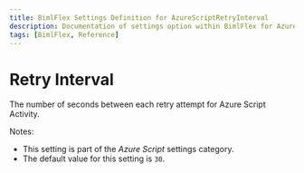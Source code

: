 ```yaml
---
title: BimlFlex Settings Definition for AzureScriptRetryInterval
description: Documentation of settings option within BimlFlex for AzureScriptRetryInterval
tags: [BimlFlex, Reference]
---
```


# Retry Interval

The number of seconds between each retry attempt for Azure Script Activity.

Notes:

* This setting is part of the *Azure Script* settings category.
* The default value for this setting is `30`.
